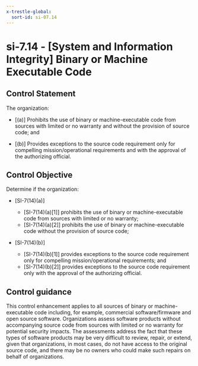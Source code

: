 ```yaml
---
x-trestle-global:
  sort-id: si-07.14
---
```


# si-7.14 - \[System and Information Integrity\] Binary or Machine Executable Code

## Control Statement

The organization:

- \[(a)\] Prohibits the use of binary or machine-executable code from sources with limited or no warranty and without the provision of source code; and

- \[(b)\] Provides exceptions to the source code requirement only for compelling mission/operational requirements and with the approval of the authorizing official.

## Control Objective

Determine if the organization:

- \[SI-7(14)(a)\]

  - \[SI-7(14)(a)[1]\] prohibits the use of binary or machine-executable code from sources with limited or no warranty;
  - \[SI-7(14)(a)[2]\] prohibits the use of binary or machine-executable code without the provision of source code;

- \[SI-7(14)(b)\]

  - \[SI-7(14)(b)[1]\] provides exceptions to the source code requirement only for compelling mission/operational requirements; and
  - \[SI-7(14)(b)[2]\] provides exceptions to the source code requirement only with the approval of the authorizing official.

## Control guidance

This control enhancement applies to all sources of binary or machine-executable code including, for example, commercial software/firmware and open source software. Organizations assess software products without accompanying source code from sources with limited or no warranty for potential security impacts. The assessments address the fact that these types of software products may be very difficult to review, repair, or extend, given that organizations, in most cases, do not have access to the original source code, and there may be no owners who could make such repairs on behalf of organizations.
